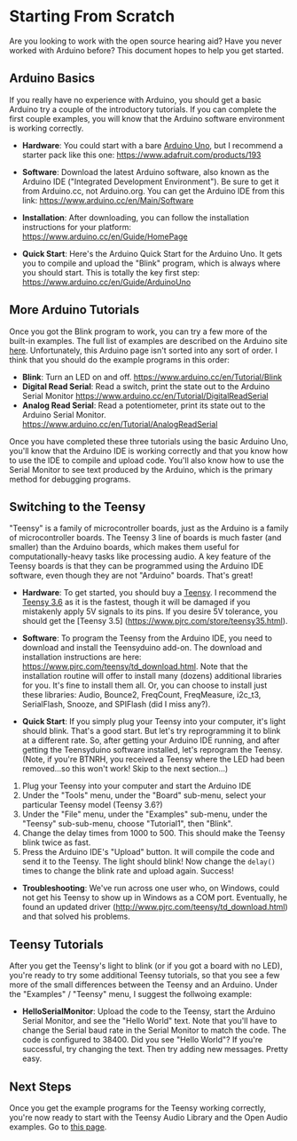 Starting From Scratch
====================

Are you looking to work with the open source hearing aid?  Have you never worked with Arduino before?  This document hopes to help you get started.

Arduino Basics
---------

If you really have no experience with Arduino, you should get a basic Arduino try a couple of the introductory tutorials.  If you can complete the first couple examples, you will know that the Arduino software environment is working correctly.

* **Hardware**: You could start with a bare [Arduino Uno](https://www.arduino.cc/en/Main/ArduinoBoardUno), but I recommend a starter pack like this one: https://www.adafruit.com/products/193

* **Software**: Download the latest Arduino software, also known as the Arduino IDE ("Integrated Development Environment").  Be sure to get it from Arduino.cc, not Arduino.org.  You can get the Arduino IDE from this link: https://www.arduino.cc/en/Main/Software

* **Installation**: After downloading, you can follow the installation instructions for your platform: https://www.arduino.cc/en/Guide/HomePage

* **Quick Start**:  Here's the Arduino Quick Start for the Arduino Uno.  It gets you to compile and upload the "Blink" program, which is always where you should start.  This is totally the key first step: https://www.arduino.cc/en/Guide/ArduinoUno

More Arduino Tutorials
------------

Once you got the Blink program to work, you can try a few more of the built-in examples.  The full list of examples are described on the Arduino site [here](https://www.arduino.cc/en/Tutorial/BuiltInExamples).  Unfortunately, this Arduino page isn't sorted into any sort of order.  I think that you should do the example programs in this order:

* **Blink**:  Turn an LED on and off.  https://www.arduino.cc/en/Tutorial/Blink
* **Digital Read Serial**: Read a switch, print the state out to the Arduino Serial Monitor  https://www.arduino.cc/en/Tutorial/DigitalReadSerial
* **Analog Read Serial**: Read a potentiometer, print its state out to the Arduino Serial Monitor. https://www.arduino.cc/en/Tutorial/AnalogReadSerial

Once you have completed these three tutorials using the basic Arduino Uno, you'll know that the Arduino IDE is working correctly and that you know how to use the IDE to compile and upload code.  You'll also know how to use the Serial Monitor to see text produced by the Arduino, which is the primary method for debugging programs.

Switching to the Teensy
-----------------

"Teensy" is a family of microcontroller boards, just as the Arduino is a family of microcontroller boards.  The Teensy 3 line of boards is much faster (and smaller) than the Arduino boards, which makes them useful for computationally-heavy tasks like processing audio.  A key feature of the Teensy boards is that they can be programmed using the Arduino IDE software, even though they are not "Arduino" boards.  That's great!

* **Hardware**: To get started, you should buy a [Teensy](https://www.pjrc.com/teensy/).  I recommend the [Teensy 3.6]( https://www.pjrc.com/store/teensy36.html) as it is the fastest, though it will be damaged if you mistakenly apply 5V signals to its pins.  If you desire 5V tolerance, you should get the [Teensy 3.5] (https://www.pjrc.com/store/teensy35.html).

* **Software**: To program the Teensy from the Arduino IDE, you need to download and install the Teensyduino add-on. The download and installation instructions are here: https://www.pjrc.com/teensy/td_download.html.  Note that the installation routine will offer to install many (dozens) additional libraries for you.  It's fine to install them all.  Or, you can choose to install just these libraries: Audio, Bounce2, FreqCount, FreqMeasure, i2c_t3, SerialFlash, Snooze, and SPIFlash (did I miss any?).

* **Quick Start**:  If you simply plug your Teensy into your computer, it's light should blink.  That's a good start.  But let's try reprogramming it to blink at a different rate.  So, after getting your Arduino IDE running, and after getting the Teensyduino software installed, let's reprogram the Teensy.  (Note, if you're BTNRH, you received a Teensy where the LED had been removed...so this won't work!  Skip to the next section...)

1. Plug your Teensy into your computer and start the Arduino IDE
2. Under the "Tools" menu, under the "Board" sub-menu, select your particular Teensy model (Teensy 3.6?)
3. Under the "File" menu, under the "Examples" sub-menu, under the "Teensy" sub-sub-menu, choose "Tutorial1", then "Blink".
4. Change the delay times from 1000 to 500.  This should make the Teensy blink twice as fast.
5. Press the Arduino IDE's "Upload" button.  It will compile the code and send it to the Teensy.  The light should blink!  Now change the `delay()` times to change the blink rate and upload again.  Success!

* **Troubleshooting**:  We've run across one user who, on Windows, could not get his Teensy to show up in Windows as a COM port. Eventually, he found an updated driver (http://www.pjrc.com/teensy/td_download.html) and that solved his problems.

Teensy Tutorials
-----------------

After you get the Teensy's light to blink (or if you got a board with no LED), you're ready to try some additional Teensy tutorials, so that you see a few more of the small differences between the Teensy and an Arduino.  Under the "Examples" / "Teensy" menu, I suggest the follwoing example:

* **HelloSerialMonitor**: Upload the code to the Teensy, start the Arduino Serial Monitor, and see the "Hello World" text.  Note that you'll have to change the Serial baud rate in the Serial Monitor to match the code.  The code is configured to 38400.  Did you see "Hello World"?  If you're successful, try changing the text.  Then try adding new messages.  Pretty easy.

Next Steps
-------------

Once you get the example programs for the Teensy working correctly, you're now ready to start with the Teensy Audio Library and the Open Audio examples.  Go to [this page](https://github.com/chipaudette/OpenAudio/blob/master/Docs/Getting%20Started/Starting%20with%20Audio.md).
